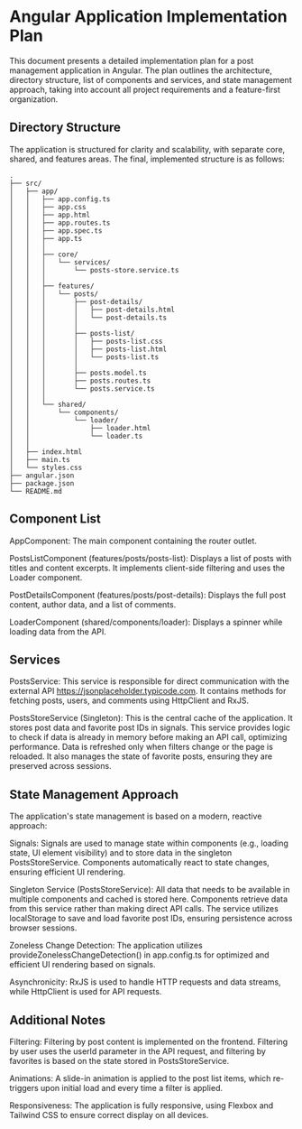 # Angular Application Implementation Plan

This document presents a detailed implementation plan for a post management application in Angular. The plan outlines the architecture, directory structure, list of components and services, and state management approach, taking into account all project requirements and a feature-first organization.

## Directory Structure

The application is structured for clarity and scalability, with separate core, shared, and features areas. The final, implemented structure is as follows:

```
.
├── src/
│   ├── app/
│   │   ├── app.config.ts
│   │   ├── app.css
│   │   ├── app.html
│   │   ├── app.routes.ts
│   │   ├── app.spec.ts
│   │   ├── app.ts
│   │   │
│   │   ├── core/
│   │   │   └── services/
│   │   │       └── posts-store.service.ts
│   │   │
│   │   ├── features/
│   │   │   └── posts/
│   │   │       ├── post-details/
│   │   │       │   ├── post-details.html
│   │   │       │   └── post-details.ts
│   │   │       │
│   │   │       ├── posts-list/
│   │   │       │   ├── posts-list.css
│   │   │       │   ├── posts-list.html
│   │   │       │   └── posts-list.ts
│   │   │       │
│   │   │       ├── posts.model.ts
│   │   │       ├── posts.routes.ts
│   │   │       └── posts.service.ts
│   │   │
│   │   └── shared/
│   │       └── components/
│   │           └── loader/
│   │               ├── loader.html
│   │               └── loader.ts
│   │
│   ├── index.html
│   ├── main.ts
│   └── styles.css
├── angular.json
├── package.json
└── README.md
```

## Component List

AppComponent: The main component containing the router outlet.

PostsListComponent (features/posts/posts-list): Displays a list of posts with titles and content excerpts. It implements client-side filtering and uses the Loader component.

PostDetailsComponent (features/posts/post-details): Displays the full post content, author data, and a list of comments.

LoaderComponent (shared/components/loader): Displays a spinner while loading data from the API.

## Services

PostsService: This service is responsible for direct communication with the external API https://jsonplaceholder.typicode.com. It contains methods for fetching posts, users, and comments using HttpClient and RxJS.

PostsStoreService (Singleton): This is the central cache of the application. It stores post data and favorite post IDs in signals. This service provides logic to check if data is already in memory before making an API call, optimizing performance. Data is refreshed only when filters change or the page is reloaded. It also manages the state of favorite posts, ensuring they are preserved across sessions.

## State Management Approach

The application's state management is based on a modern, reactive approach:

Signals: Signals are used to manage state within components (e.g., loading state, UI element visibility) and to store data in the singleton PostsStoreService. Components automatically react to state changes, ensuring efficient UI rendering.

Singleton Service (PostsStoreService): All data that needs to be available in multiple components and cached is stored here. Components retrieve data from this service rather than making direct API calls. The service utilizes localStorage to save and load favorite post IDs, ensuring persistence across browser sessions.

Zoneless Change Detection: The application utilizes provideZonelessChangeDetection() in app.config.ts for optimized and efficient UI rendering based on signals.

Asynchronicity: RxJS is used to handle HTTP requests and data streams, while HttpClient is used for API requests.

## Additional Notes

Filtering: Filtering by post content is implemented on the frontend. Filtering by user uses the userId parameter in the API request, and filtering by favorites is based on the state stored in PostsStoreService.

Animations: A slide-in animation is applied to the post list items, which re-triggers upon initial load and every time a filter is applied.

Responsiveness: The application is fully responsive, using Flexbox and Tailwind CSS to ensure correct display on all devices.
